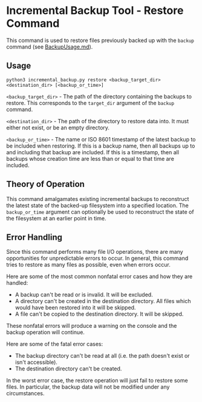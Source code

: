 # Incremental Backup Tool - Restore Command

This command is used to restore files previously backed up with the `backup` command (see [BackupUsage.md](BackupUsage.md)).

## Usage

```
python3 incremental_backup.py restore <backup_target_dir> <destination_dir> [<backup_or_time>]
```

`<backup_target_dir>` - The path of the directory containing the backups to restore.
This corresponds to the `target_dir` argument of the `backup` command.

`<destination_dir>` - The path of the directory to restore data into.
It must either not exist, or be an empty directory.

`<backup_or_time>` - The name or ISO 8601 timestamp of the latest backup to be included when restoring.
If this is a backup name, then all backups up to and including that backup are included.
If this is a timestamp, then all backups whose creation time are less than or equal to that time are included.

## Theory of Operation

This command amalgamates existing incremental backups to reconstruct the latest state of the backed-up filesystem into a specified location.
The `backup_or_time` argument can optionally be used to reconstruct the state of the filesystem at an earlier point in time.

## Error Handling

Since this command performs many file I/O operations, there are many opportunities for unpredictable errors to occur.
In general, this command tries to restore as many files as possible, even when errors occur.  

Here are some of the most common nonfatal error cases and how they are handled:

 - A backup can't be read or is invalid. It will be excluded.
 - A directory can't be created in the destination directory. All files which would have been restored into it will be skipped.
 - A file can't be copied to the destination directory. It will be skipped.

These nonfatal errors will produce a warning on the console and the backup operation will continue.

Here are some of the fatal error cases:

 - The backup directory can't be read at all (i.e. the path doesn't exist or isn't accessible).
 - The destination directory can't be created.

In the worst error case, the restore operation will just fail to restore some files.
In particular, the backup data will not be modified under any circumstances.

